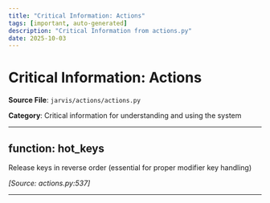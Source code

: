 ```yaml
---
title: "Critical Information: Actions"
tags: [important, auto-generated]
description: "Critical Information from actions.py"
date: 2025-10-03
---
```


# Critical Information: Actions

**Source File**: `jarvis/actions/actions.py`

**Category**: Critical information for understanding and using the system

---

## function: hot_keys

<a id="function:-hot_keys-1"></a>

Release keys in reverse order (essential for proper modifier key handling)

*[Source: actions.py:537]*

---
